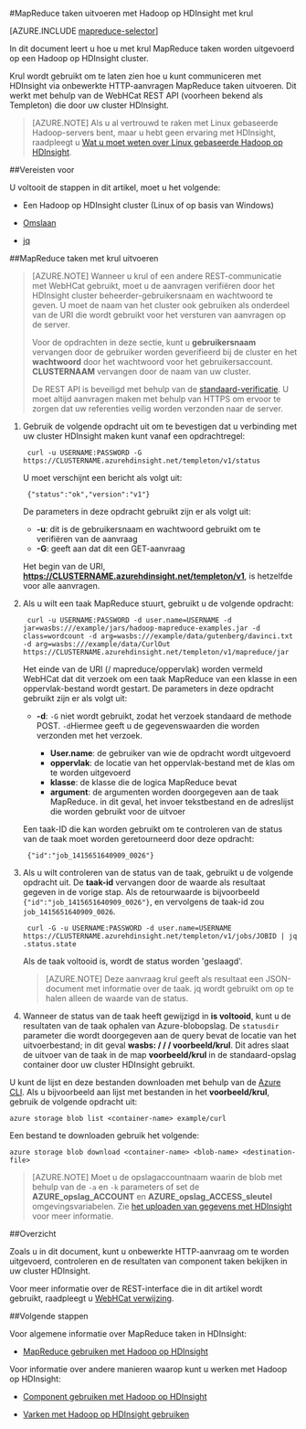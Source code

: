 <properties
   pageTitle="Gebruik MapReduce en krul met Hadoop in HDInsight | Microsoft Azure"
   description="Leer hoe u extern MapReduce taken met een Hadoop uitvoeren op HDInsight krul gebruiken."
   services="hdinsight"
   documentationCenter=""
   authors="Blackmist"
   manager="jhubbard"
   editor="cgronlun"
    tags="azure-portal"/>

<tags
   ms.service="hdinsight"
   ms.devlang="na"
   ms.topic="article"
   ms.tgt_pltfrm="na"
   ms.workload="big-data"
   ms.date="09/27/2016"
   ms.author="larryfr"/>

#<a name="run-mapreduce-jobs-with-hadoop-on-hdinsight-using-curl"></a>MapReduce taken uitvoeren met Hadoop op HDInsight met krul

[AZURE.INCLUDE [mapreduce-selector](../../includes/hdinsight-selector-use-mapreduce.md)]

In dit document leert u hoe u met krul MapReduce taken worden uitgevoerd op een Hadoop op HDInsight cluster.

Krul wordt gebruikt om te laten zien hoe u kunt communiceren met HDInsight via onbewerkte HTTP-aanvragen MapReduce taken uitvoeren. Dit werkt met behulp van de WebHCat REST API (voorheen bekend als Templeton) die door uw cluster HDInsight.

> [AZURE.NOTE] Als u al vertrouwd te raken met Linux gebaseerde Hadoop-servers bent, maar u hebt geen ervaring met HDInsight, raadpleegt u [Wat u moet weten over Linux gebaseerde Hadoop op HDInsight](hdinsight-hadoop-linux-information.md).

##<a id="prereq"></a>Vereisten voor

U voltooit de stappen in dit artikel, moet u het volgende:

* Een Hadoop op HDInsight cluster (Linux of op basis van Windows)

* [Omslaan](http://curl.haxx.se/)

* [jq](http://stedolan.github.io/jq/)

##<a id="curl"></a>MapReduce taken met krul uitvoeren

> [AZURE.NOTE] Wanneer u krul of een andere REST-communicatie met WebHCat gebruikt, moet u de aanvragen verifiëren door het HDInsight cluster beheerder-gebruikersnaam en wachtwoord te geven. U moet de naam van het cluster ook gebruiken als onderdeel van de URI die wordt gebruikt voor het versturen van aanvragen op de server.
>
> Voor de opdrachten in deze sectie, kunt u **gebruikersnaam** vervangen door de gebruiker worden geverifieerd bij de cluster en het **wachtwoord** door het wachtwoord voor het gebruikersaccount. **CLUSTERNAAM** vervangen door de naam van uw cluster.
>
> De REST API is beveiligd met behulp van de [standaard-verificatie](http://en.wikipedia.org/wiki/Basic_access_authentication). U moet altijd aanvragen maken met behulp van HTTPS om ervoor te zorgen dat uw referenties veilig worden verzonden naar de server.

1. Gebruik de volgende opdracht uit om te bevestigen dat u verbinding met uw cluster HDInsight maken kunt vanaf een opdrachtregel:

        curl -u USERNAME:PASSWORD -G https://CLUSTERNAME.azurehdinsight.net/templeton/v1/status

    U moet verschijnt een bericht als volgt uit:

        {"status":"ok","version":"v1"}

    De parameters in deze opdracht gebruikt zijn er als volgt uit:

    * **-u**: dit is de gebruikersnaam en wachtwoord gebruikt om te verifiëren van de aanvraag
    * **-G**: geeft aan dat dit een GET-aanvraag

    Het begin van de URI, **https://CLUSTERNAME.azurehdinsight.net/templeton/v1**, is hetzelfde voor alle aanvragen.

2. Als u wilt een taak MapReduce stuurt, gebruikt u de volgende opdracht:

        curl -u USERNAME:PASSWORD -d user.name=USERNAME -d jar=wasbs:///example/jars/hadoop-mapreduce-examples.jar -d class=wordcount -d arg=wasbs:///example/data/gutenberg/davinci.txt -d arg=wasbs:///example/data/CurlOut https://CLUSTERNAME.azurehdinsight.net/templeton/v1/mapreduce/jar

    Het einde van de URI (/ mapreduce/oppervlak) worden vermeld WebHCat dat dit verzoek om een taak MapReduce van een klasse in een oppervlak-bestand wordt gestart. De parameters in deze opdracht gebruikt zijn er als volgt uit:

    * **-d**: `-G` niet wordt gebruikt, zodat het verzoek standaard de methode POST. `-d`Hiermee geeft u de gegevenswaarden die worden verzonden met het verzoek.

        * **User.name**: de gebruiker van wie de opdracht wordt uitgevoerd
        * **oppervlak**: de locatie van het oppervlak-bestand met de klas om te worden uitgevoerd
        * **klasse**: de klasse die de logica MapReduce bevat
        * **argument**: de argumenten worden doorgegeven aan de taak MapReduce. in dit geval, het invoer tekstbestand en de adreslijst die worden gebruikt voor de uitvoer

    Een taak-ID die kan worden gebruikt om te controleren van de status van de taak moet worden geretourneerd door deze opdracht:

        {"id":"job_1415651640909_0026"}

3. Als u wilt controleren van de status van de taak, gebruikt u de volgende opdracht uit. De **taak-id** vervangen door de waarde als resultaat gegeven in de vorige stap. Als de retourwaarde is bijvoorbeeld `{"id":"job_1415651640909_0026"}`, en vervolgens de taak-id zou `job_1415651640909_0026`.

        curl -G -u USERNAME:PASSWORD -d user.name=USERNAME https://CLUSTERNAME.azurehdinsight.net/templeton/v1/jobs/JOBID | jq .status.state

    Als de taak voltooid is, wordt de status worden 'geslaagd'.

    > [AZURE.NOTE] Deze aanvraag krul geeft als resultaat een JSON-document met informatie over de taak. jq wordt gebruikt om op te halen alleen de waarde van de status.

4. Wanneer de status van de taak heeft gewijzigd in **is voltooid**, kunt u de resultaten van de taak ophalen van Azure-blobopslag. De `statusdir` parameter die wordt doorgegeven aan de query bevat de locatie van het uitvoerbestand; in dit geval **wasbs: / / / voorbeeld/krul**. Dit adres slaat de uitvoer van de taak in de map **voorbeeld/krul** in de standaard-opslag container door uw cluster HDInsight gebruikt.

U kunt de lijst en deze bestanden downloaden met behulp van de [Azure CLI](../xplat-cli-install.md). Als u bijvoorbeeld aan lijst met bestanden in het **voorbeeld/krul**, gebruik de volgende opdracht uit:

    azure storage blob list <container-name> example/curl

Een bestand te downloaden gebruik het volgende:

    azure storage blob download <container-name> <blob-name> <destination-file>

> [AZURE.NOTE] Moet u de opslagaccountnaam waarin de blob met behulp van de `-a` en `-k` parameters of set de **AZURE\_opslag\_ACCOUNT** en **AZURE\_opslag\_ACCESS\_sleutel** omgevingsvariabelen. Zie [het uploaden van gegevens met HDInsight](hdinsight-upload-data.md) voor meer informatie.

##<a id="summary"></a>Overzicht

Zoals u in dit document, kunt u onbewerkte HTTP-aanvraag om te worden uitgevoerd, controleren en de resultaten van component taken bekijken in uw cluster HDInsight.

Voor meer informatie over de REST-interface die in dit artikel wordt gebruikt, raadpleegt u [WebHCat verwijzing](https://cwiki.apache.org/confluence/display/Hive/WebHCat+Reference).

##<a id="nextsteps"></a>Volgende stappen

Voor algemene informatie over MapReduce taken in HDInsight:

* [MapReduce gebruiken met Hadoop op HDInsight](hdinsight-use-mapreduce.md)

Voor informatie over andere manieren waarop kunt u werken met Hadoop op HDInsight:

* [Component gebruiken met Hadoop op HDInsight](hdinsight-use-hive.md)

* [Varken met Hadoop op HDInsight gebruiken](hdinsight-use-pig.md)
